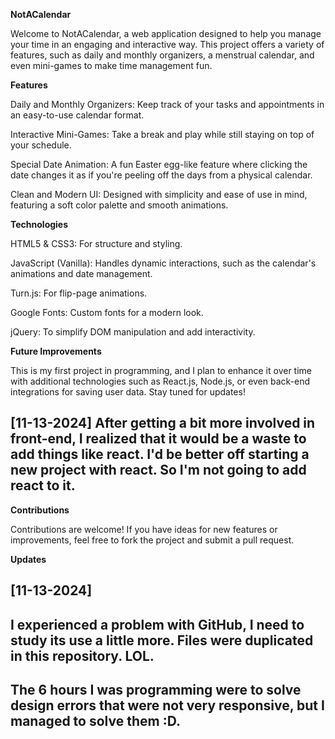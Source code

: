 <b>NotACalendar</b>


Welcome to NotACalendar, a web application designed to help you manage your time in an engaging and interactive way. This project offers a variety of features, such as daily and monthly organizers, a menstrual calendar, and even mini-games to make time management fun.


<b>Features</b>


Daily and Monthly Organizers: Keep track of your tasks and appointments in an easy-to-use calendar format.

Interactive Mini-Games: Take a break and play while still staying on top of your schedule.

Special Date Animation: A fun Easter egg-like feature where clicking the date changes it as if you're peeling off the days from a physical calendar.

Clean and Modern UI: Designed with simplicity and ease of use in mind, featuring a soft color palette and smooth animations.


<b>Technologies</b>


HTML5 & CSS3: For structure and styling.

JavaScript (Vanilla): Handles dynamic interactions, such as the calendar's animations and date management.

Turn.js: For flip-page animations.

Google Fonts: Custom fonts for a modern look.

jQuery: To simplify DOM manipulation and add interactivity.


<b>Future Improvements</b>


This is my first project in programming, and I plan to enhance it over time with additional technologies such as React.js, Node.js, or even back-end integrations for saving user data. Stay tuned for updates!
## [11-13-2024] After getting a bit more involved in front-end, I realized that it would be a waste to add things like react. I'd be better off starting a new project with react. So I'm not going to add react to it.


<b>Contributions</b>


Contributions are welcome! If you have ideas for new features or improvements, feel free to fork the project and submit a pull request.

<b>Updates<b>

## [11-13-2024]
## I experienced a problem with GitHub, I need to study its use a little more. Files were duplicated in this repository. LOL.
## The 6 hours I was programming were to solve design errors that were not very responsive, but I managed to solve them :D.
